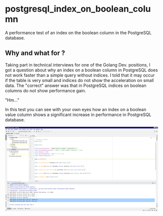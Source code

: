 # postgresql_index_on_boolean_column
A performance test of an index on the boolean column in the PostgreSQL database.

## Why and what for ?
Taking part in technical interviews for one of the Golang Dev. positions, I got 
a question about why an index on a boolean column in PostgreSQL does not work 
faster than a simple query without indices. I told that it may occur if the 
table is very small and indices do not show the acceleration on small data. The 
"correct" answer was that in PostgreSQL indices on boolean columns do not show 
performance gain.   

"Hm..."

In this test you can see with your own eyes how an index on a boolean value 
column shows a significant increase in performance in PostgreSQL database.     

![](https://raw.githubusercontent.com/vault-thirteen/postgresql_index_on_boolean_column/main/test/Screenshot_2021-10-07_16-49-17.png)
